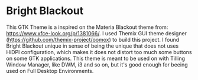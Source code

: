 # Bright Blackout

This GTK Theme is a inspired on the Materia Blackout theme from: https://www.xfce-look.org/p/1381066/. I used Themix GUI theme designer (https://github.com/themix-project/oomox) to build this project. I found Bright Blackout unique in sense of being the unique that does not uses HiDPI configuration, which makes it does not distort too much some buttons on some GTK applications. This theme is meant to be used on with Tilling Window Manager, like DWM, i3 and so on, but it's good enough for beeing used on Full Desktop Environments.
